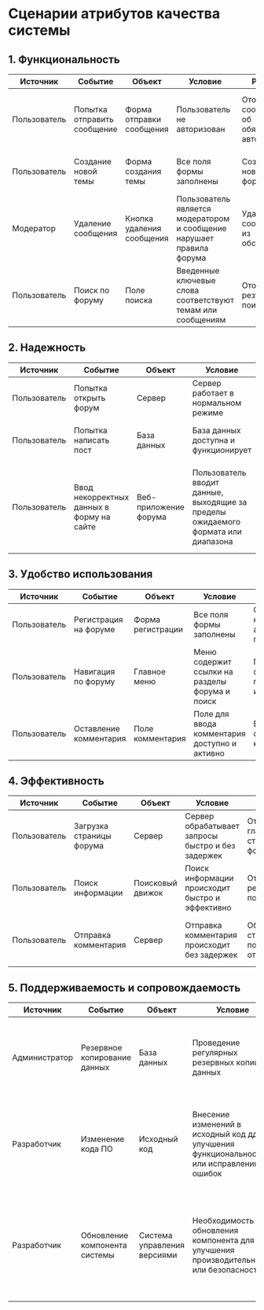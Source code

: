 # Сценарии атрибутов качества системы

## 1. Функциональность 
 | Источник     | Событие                     | Объект                    | Условие                                                               | Реакция                                           | Мера                                                                             |
 | ------------ | --------------------------- | ------------------------- | --------------------------------------------------------------------- | ------------------------------------------------- | -------------------------------------------------------------------------------- |
 | Пользователь | Попытка отправить сообщение | Форма отправки сообщения  | Пользователь не авторизован                                           | Отображение сообщения об обязательной авторизации | Пользовательский интерфейс должен информировать о необходимости авторизации      |
 | Пользователь | Создание новой темы         | Форма создания темы       | Все поля формы заполнены                                              | Создание новой темы в форуме                      | Форма должна быть заполнена корректно перед созданием темы                       |
 | Модератор    | Удаление сообщения          | Кнопка удаления сообщения | Пользователь является модератором и сообщение нарушает правила форума | Удаление сообщения из обсуждения                  | Сообщение должно быть удалено из базы данных и не отображаться для пользователей |
 | Пользователь | Поиск по форуму             | Поле поиска               | Введенные ключевые слова соответствуют темам или сообщениям           | Отображение результатов поиска                    | Пользователь должен найти соответствующую информацию                             |
  
## 2. Надежность  

| Источник     | Событие               | Объект      | Условие                              | Реакция                               | Мера                                         |
| ------------ | --------------------- | ----------- | ------------------------------------ | ------------------------------------- | -------------------------------------------- |
| Пользователь | Попытка открыть форум | Сервер      | Сервер работает в нормальном режиме  | Отображение главной страницы форума   | Форум должен быть доступен пользователю      |
| Пользователь | Попытка написать пост | База данных | База данных доступна и функционирует | Сохранение текста поста в базе данных | База данных должна сохранить пост без потерь |
| Пользователь | Ввод некорректных данных в форму на сайте | Веб-приложение форума | Пользователь вводит данные, выходящие за пределы ожидаемого формата или диапазона | Отображение сообщения об ошибке с указанием на проблему и предложением решения | Эффективность обработки некорректного ввода, измеряемая скоростью исправления ошибок пользователями

## 3. Удобство использования 

| Источник     | Событие                | Объект            | Условие                                        | Реакция                               | Мера                                                      |
| ------------ | ---------------------- | ----------------- | ---------------------------------------------- | ------------------------------------- | --------------------------------------------------------- |
| Пользователь | Регистрация на форуме  | Форма регистрации | Все поля формы заполнены                       | Создание нового аккаунта пользователя | Форма должна быть понятной и простой для заполнения       |
| Пользователь | Навигация по форуму    | Главное меню      | Меню содержит ссылки на разделы форума и поиск | Переход по ссылкам и поиск информации | Меню должно быть наглядным и удобным для использования    |
| Пользователь | Оставление комментария | Поле комментария  | Поле для ввода комментария доступно и активно  | Ввод и отправка комментария           | Поле должно быть легко доступно и простое в использовании |

## 4. Эффективность  

| Источник     | Событие                  | Объект           | Условие                                           | Реакция                             | Мера                                               |
| ------------ | ------------------------ | ---------------- | ------------------------------------------------- | ----------------------------------- | -------------------------------------------------- |
| Пользователь | Загрузка страницы форума | Сервер           | Сервер обрабатывает запросы быстро и без задержек | Отображение главной страницы форума | Время загрузки страницы должно быть минимальным    |
| Пользователь | Поиск информации         | Поисковый движок | Поиск информации происходит быстро и эффективно   | Отображение результатов поиска      | Время выполнения поиска должно быть минимальным    |
| Пользователь | Отправка комментария     | Сервер           | Отправка комментария происходит без задержек      | Обновление страницы после отправки  | Время отправки комментария должно быть минимальным |

## 5. Поддерживаемость и сопровождаемость

| Источник      | Событие                      | Объект      | Условие                                      | Реакция                              | Мера                                                                         |
| ------------- | ---------------------------- | ----------- | -------------------------------------------- | ------------------------------------ | ---------------------------------------------------------------------------- |
| Администратор | Резервное копирование данных | База данных | Проведение регулярных резервных копий данных | Создание резервной копии базы данных | Резервные копии должны быть созданы регулярно и храниться в безопасном месте |
| Разработчик   | Изменение кода ПО            | Исходный код   | Внесение изменений в исходный код ддя улучшения функциональности или исправления ошибок                                             | Эффективное и безопасное внесение изменений в код                                     | Быстрое внесение и проверка изменений, высокий процент успешно внедренных изменений                                                                             |
| Разработчик | Обновление компонента системы | Система управления версиями | Необходимость обновления компонента для улучшения производительности или безопасности | Бесперебойное обновление компонента с возможностью отката к предыдущей версии в случае необходимости | Успешное обновление компонента без нарушения работы системы, возможность быстрого отката изменений